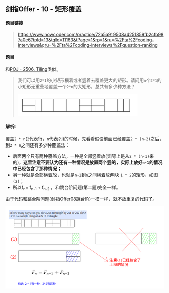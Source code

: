 ## 剑指Offer - 10 - 矩形覆盖

#### [题目链接](https://www.nowcoder.com/practice/72a5a919508a4251859fb2cfb987a0e6?tpId=13&tqId=11163&tPage=1&rp=1&ru=%2Fta%2Fcoding-interviews&qru=%2Fta%2Fcoding-interviews%2Fquestion-ranking)

> https://www.nowcoder.com/practice/72a5a919508a4251859fb2cfb987a0e6?tpId=13&tqId=11163&tPage=1&rp=1&ru=%2Fta%2Fcoding-interviews&qru=%2Fta%2Fcoding-interviews%2Fquestion-ranking

#### 题目

和[POJ - 2506. Tiling](http://poj.org/problem?id=2506)类似。

> 我们可以用`2*1`的小矩形横着或者竖着去覆盖更大的矩形。请问用`n`个`2*1`的小矩形无重叠地覆盖一个`2*n`的大矩形，总共有多少种方法？
>
> ![](images/10_t.png)

#### 解析t

覆盖`2 * n`(`2`代表行，`n`代表列)的时候，先看看假设前面已经覆盖`2 * (n-2)`之后，到`2 * n`之间还有多少种覆盖法：

* 后面两个只有两种覆盖方法，一种是全部竖着放(实际上是从`2 * (n-1)`来的)，**这里注意不要认为还有一种情况是放置两个竖的，实际上放好`n-1`的情况中已经包含了那种情况；**
* 另一种就是全部横着放，也就是`n-2`到`n`之间横着放两块 `1 * 2`的矩形，如图`(2)`；
* 所以f<sub>n</sub>= f<sub>n-1</sub> + f<sub>n-2</sub> ，和跳台阶问题(第二题)完全一样。

由于代码和跳台阶问题(剑指Offer08跳台阶)一模一样，就不放重复的代码了。

![](images/10_s.png)

